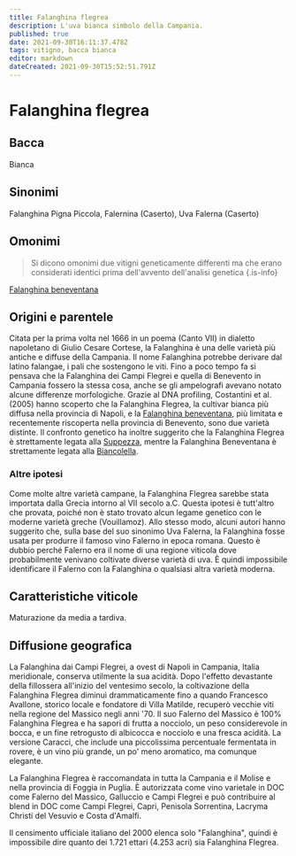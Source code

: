 ```yaml
---
title: Falanghina flegrea
description: L'uva bianca simbolo della Campania.
published: true
date: 2021-09-30T16:11:37.478Z
tags: vitigno, bacca bianca
editor: markdown
dateCreated: 2021-09-30T15:52:51.791Z
---
```


# Falanghina flegrea

## Bacca
Bianca

## Sinonimi
Falanghina Pigna Piccola, Falernina (Caserto), Uva Falerna (Caserto)

## Omonimi
> Si dicono omonimi due vitigni geneticamente differenti ma che erano considerati identici prima dell'avvento dell'analisi genetica
{.is-info}


[Falanghina beneventana](/vitigni/Italia/bacca-bianca/falanghina-beneventana)

## Origini e parentele

Citata per la prima volta nel 1666 in un poema (Canto VII) in dialetto napoletano di Giulio Cesare Cortese, la Falanghina è una delle varietà più antiche e diffuse della Campania. Il nome Falanghina potrebbe derivare dal latino falangae, i pali che sostengono le viti. Fino a poco tempo fa si pensava che la Falanghina dei Campi Flegrei e quella di Benevento in Campania fossero la stessa cosa, anche se gli ampelografi avevano notato alcune differenze morfologiche. Grazie al DNA profiling, Costantini et al. (2005) hanno scoperto che la Falanghina Flegrea, la cultivar bianca più diffusa nella provincia di Napoli, e la [Falanghina beneventana](/vitigni/Italia/bacca-bianca/falanghina-beneventana), più limitata e recentemente riscoperta nella provincia di Benevento, sono due varietà distinte. Il confronto genetico ha inoltre suggerito che la Falanghina Flegrea è strettamente legata alla [Suppezza](/vitigni/Italia/bacca-bianca/suppezza), mentre la Falanghina Beneventana è strettamente legata alla [Biancolella](/vitigni/Italia/bacca-bianca/biancolella).

### Altre ipotesi

Come molte altre varietà campane, la Falanghina Flegrea sarebbe stata importata dalla Grecia intorno al VII secolo a.C. Questa ipotesi è tutt'altro che provata, poiché non è stato trovato alcun legame genetico con le moderne varietà greche (Vouillamoz). Allo stesso modo, alcuni autori hanno suggerito che, sulla base del suo sinonimo Uva Falerna, la Falanghina fosse usata per produrre il famoso vino Falerno in epoca romana. Questo è dubbio perché Falerno era il nome di una regione viticola dove probabilmente venivano coltivate diverse varietà di uva. È quindi impossibile identificare il Falerno con la Falanghina o qualsiasi altra varietà moderna.

## Caratteristiche viticole

Maturazione da media a tardiva.

## Diffusione geografica

La Falanghina dai Campi Flegrei, a ovest di Napoli in Campania, Italia meridionale, conserva utilmente la sua acidità. Dopo l'effetto devastante della fillossera all'inizio del ventesimo secolo, la coltivazione della Falanghina Flegrea diminuì drammaticamente fino a quando Francesco Avallone, storico locale e fondatore di Villa Matilde, recuperò vecchie viti nella regione del Massico negli anni '70. Il suo Falerno del Massico è 100% Falanghina Flegrea e ha sapori di frutta a nocciolo, un peso considerevole in bocca, e un fine retrogusto di albicocca e nocciolo e una fresca acidità. La versione Caracci, che include una piccolissima percentuale fermentata in rovere, è un vino più grande, un po' meno aromatico, ma comunque elegante.

La Falanghina Flegrea è raccomandata in tutta la Campania e il Molise e nella provincia di Foggia in Puglia. È autorizzata come vino varietale in DOC come Falerno del Massico, Galluccio e Campi Flegrei e può contribuire al blend in DOC come Campi Flegrei, Capri, Penisola Sorrentina, Lacryma Christi del Vesuvio e Costa d'Amalfi.

Il censimento ufficiale italiano del 2000 elenca solo "Falanghina", quindi è impossibile dire quanto dei 1.721 ettari (4.253 acri) sia Falanghina Flegrea.


